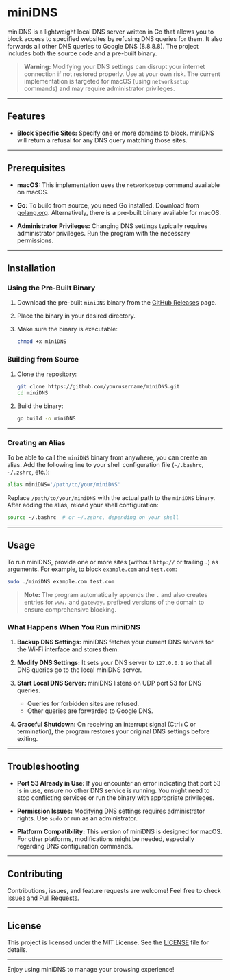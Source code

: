 # miniDNS

miniDNS is a lightweight local DNS server written in Go that allows you to block access to specified websites by refusing DNS queries for them. It also forwards all other DNS queries to Google DNS (8.8.8.8). The project includes both the source code and a pre-built binary.

> **Warning:**
> Modifying your DNS settings can disrupt your internet connection if not restored properly. Use at your own risk. The current implementation is targeted for macOS (using `networksetup` commands) and may require administrator privileges.

---

## Features

- **Block Specific Sites:**
  Specify one or more domains to block. miniDNS will return a refusal for any DNS query matching those sites.

---

## Prerequisites

- **macOS:**
  This implementation uses the `networksetup` command available on macOS.

- **Go:**
  To build from source, you need Go installed.
  Download from [golang.org](https://golang.org/dl/).
  Alternatively, there is a pre-built binary available for macOS.

- **Administrator Privileges:**
  Changing DNS settings typically requires administrator privileges. Run the program with the necessary permissions.

---

## Installation

### Using the Pre-Built Binary

1. Download the pre-built `miniDNS` binary from the [GitHub Releases](https://github.com/yourusername/miniDNS/releases) page.

2. Place the binary in your desired directory.

3. Make sure the binary is executable:
   ```bash
   chmod +x miniDNS
   ```

### Building from Source

1. Clone the repository:
   ```bash
   git clone https://github.com/yourusername/miniDNS.git
   cd miniDNS
   ```

2. Build the binary:
   ```bash
   go build -o miniDNS
   ```

---
### Creating an Alias

To be able to call the `miniDNS` binary from anywhere, you can create an alias. Add the following line to your shell configuration file (`~/.bashrc`, `~/.zshrc`, etc.):

```bash
alias miniDNS='/path/to/your/miniDNS'
```

Replace `/path/to/your/miniDNS` with the actual path to the `miniDNS` binary. After adding the alias, reload your shell configuration:

```bash
source ~/.bashrc  # or ~/.zshrc, depending on your shell
```

---


## Usage

To run miniDNS, provide one or more sites (without `http://` or trailing `.`) as arguments. For example, to block `example.com` and `test.com`:

```bash
sudo ./miniDNS example.com test.com
```

> **Note:**
> The program automatically appends the `.` and also creates entries for `www.` and `gateway.` prefixed versions of the domain to ensure comprehensive blocking.

### What Happens When You Run miniDNS

1. **Backup DNS Settings:**
   miniDNS fetches your current DNS servers for the Wi-Fi interface and stores them.

2. **Modify DNS Settings:**
   It sets your DNS server to `127.0.0.1` so that all DNS queries go to the local miniDNS server.

3. **Start Local DNS Server:**
   miniDNS listens on UDP port 53 for DNS queries.
   - Queries for forbidden sites are refused.
   - Other queries are forwarded to Google DNS.

4. **Graceful Shutdown:**
   On receiving an interrupt signal (Ctrl+C or termination), the program restores your original DNS settings before exiting.

---

## Troubleshooting

- **Port 53 Already in Use:**
  If you encounter an error indicating that port 53 is in use, ensure no other DNS service is running. You might need to stop conflicting services or run the binary with appropriate privileges.

- **Permission Issues:**
  Modifying DNS settings requires administrator rights. Use `sudo` or run as an administrator.

- **Platform Compatibility:**
  This version of miniDNS is designed for macOS. For other platforms, modifications might be needed, especially regarding DNS configuration commands.

---

## Contributing

Contributions, issues, and feature requests are welcome!
Feel free to check [Issues](https://github.com/yourusername/miniDNS/issues) and [Pull Requests](https://github.com/yourusername/miniDNS/pulls).

---

## License

This project is licensed under the MIT License. See the [LICENSE](LICENSE) file for details.

---

Enjoy using miniDNS to manage your browsing experience!
